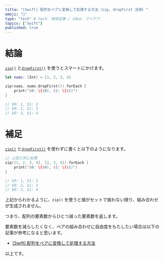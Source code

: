 ```yaml
---
title: "[Swift] 配列をペアに変換して処理する方法（zip, dropFirst 活用）"
emoji: "🔖"
type: "tech" # tech: 技術記事 / idea: アイデア
topics: ["Swift"]
published: true
---
```


# 結論

[`zip()`](https://developer.apple.com/documentation/swift/1541125-zip) と[`dropFirst()`](https://developer.apple.com/documentation/swift/array/1688675-dropfirst) を使うとスマートにかけます。

```swift
let nums: [Int] = [1, 2, 3, 4]

zip(nums, nums.dropFirst()).forEach {
    print("$0: \($0), $1: \($1)")
}

// $0: 1, $1: 2
// $0: 2, $1: 3
// $0: 3, $1: 4
```

# 補足

[`zip()`](https://developer.apple.com/documentation/swift/1541125-zip) と[`dropFirst()`](https://developer.apple.com/documentation/swift/array/1688675-dropfirst) を使わずに書くと以下のようになります。

```swift
// 上記と同じ処理
zip([1, 2, 3, 4], [2, 3, 4]).forEach {
    print("$0: \($0), $1: \($1)")
}

// $0: 1, $1: 2
// $0: 2, $1: 3
// $0: 3, $1: 4
```

上記からわかるように、`zip()` を使うと値がセットで揃わない限り、組み合わせが生成されません。

つまり、配列の要素数からひとつ減った要素数を返します。

要素数を減らしたくなく、ペアの組み合わせに自由度をもたしたい場合は以下の記事が参考になると思います。

- [[Swift] 配列をペアに変換して処理する方法](https://zenn.dev/ikuraikura/articles/26567893ddbd3e14ee0b) 

以上です。